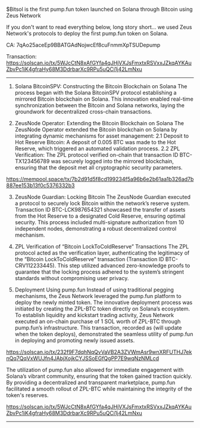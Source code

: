 $Bitsol is the first pump.fun token launched on Solana through Bitcoin using Zeus Network

If you don't want to read everything below, long story short... we used Zeus Network's protocols to deploy the first pump.fun token on Solana.

CA: 7qAo25aceEp9BBATGAdNojwcEf8cuFnmmXpTSUDepump

Transaction: https://solscan.io/tx/5WJcCtN8xAfGYfa4qJHjVXJsFmxtxRSVxxJZkqAYKAuZbvPc1iK4gfraHy68M3DdrbarXc9RPu5uQCi1j42LmNxu


--------------------------------------------------------------------------

1. Solana BitcoinSPV: Constructing the Bitcoin Blockchain on Solana
The process began with the Solana BitcoinSPV protocol establishing a mirrored Bitcoin blockchain on Solana. This innovation enabled real-time synchronization between the Bitcoin and Solana networks, laying the groundwork for decentralized cross-chain transactions.

2. ZeusNode Operator: Extending the Bitcoin Blockchain on Solana
The ZeusNode Operator extended the Bitcoin blockchain on Solana by integrating dynamic mechanisms for asset management:
2.1 Deposit to Hot Reserve Bitcoin: A deposit of 0.005 BTC was made to the Hot Reserve, which triggered an automated validation process.
2.2 ZPL Verification: The ZPL protocol verified on-chain that transaction ID BTC-TX123456789 was securely logged into the mirrored blockchain, ensuring that the deposit met all cryptographic security parameters.

https://mempool.space/tx/7b2d91d5f8cd199234f5a96b6e2b61aa1b326ad7b887ee153b13f0c5376332b3

3. ZeusNode Guardian: Locking Bitcoin
The ZeusNode Guardian executed a protocol to securely lock Bitcoin within the network’s reserve system. Transaction ID BTC-LCK987654321 showcased the transfer of assets from the Hot Reserve to a designated Cold Reserve, ensuring optimal security. This process included multi-signature authorization from 10 independent nodes, demonstrating a robust decentralized control mechanism.

4. ZPL Verification of “Bitcoin LockToColdReserve” Transactions
The ZPL protocol acted as the verification layer, authenticating the legitimacy of the “Bitcoin LockToColdReserve” transaction (Transaction ID BTC-CRV112233445). This step utilized advanced zero-knowledge proofs to guarantee that the locking process adhered to the system’s stringent standards without compromising user privacy.

5. Deployment Using pump.fun
Instead of using traditional pegging mechanisms, the Zeus Network leveraged the pump.fun platform to deploy the newly minted token. The innovative deployment process was initiated by creating the ZPL-BTC token directly on Solana’s ecosystem. To establish liquidity and kickstart trading activity, Zeus Network executed an on-chain purchase of 1 SOL worth of ZPL-BTC through pump.fun’s infrastructure. This transaction, recorded as (will update when the token deploys), demonstrated the seamless utility of pump.fun in deploying and promoting newly issued assets.

https://solscan.io/tx/232f9F7dqhNqQvVaVB2A3ZVWmAsr9wnXRFUTHJ7eknQq7QqVxWUJfn4JAbjXojkCYJSSoEGfQgPP7E9wqNzNMLcd

The utilization of pump.fun also allowed for immediate engagement with Solana’s vibrant community, ensuring that the token gained traction quickly. By providing a decentralized and transparent marketplace, pump.fun facilitated a smooth rollout of ZPL-BTC while maintaining the integrity of the token's reserves.

https://solscan.io/tx/5WJcCtN8xAfGYfa4qJHjVXJsFmxtxRSVxxJZkqAYKAuZbvPc1iK4gfraHy68M3DdrbarXc9RPu5uQCi1j42LmNxu


--------------------------------------------------------------------------
